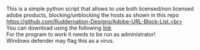 This is a simple python script that allows to use both licensed/non licensed adobe products, blocking/unblocking the hosts as shown in this repo https://github.com/Ruddernation-Designs/Adobe-URL-Block-List.<br><br>
You can download using the following 
[link](https://github.com/RaduAndre/enable-disable-adobe-hosts/raw/main/dist/HostsAdobe.exe)<br>
For the program to work it needs to be run as administrator!
<br>Windows defender may flag this as a virus.
